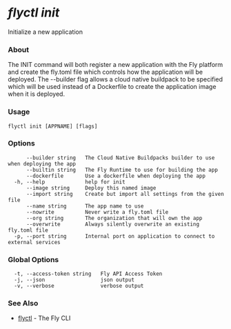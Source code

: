 # _flyctl init_

Initialize a new application

### About

The INIT command will both register a new application 
with the Fly platform and create the fly.toml file which controls how 
the application will be deployed. The --builder flag allows a cloud native 
buildpack to be specified which will be used instead of a Dockerfile to 
create the application image when it is deployed.

### Usage
```
flyctl init [APPNAME] [flags]
```

### Options

```
      --builder string   The Cloud Native Buildpacks builder to use when deploying the app
      --builtin string   The Fly Runtime to use for building the app
      --dockerfile       Use a dockerfile when deploying the app
  -h, --help             help for init
      --image string     Deploy this named image
      --import string    Create but import all settings from the given file
      --name string      The app name to use
      --nowrite          Never write a fly.toml file
      --org string       The organization that will own the app
      --overwrite        Always silently overwrite an existing fly.toml file
  -p, --port string      Internal port on application to connect to external services
```

### Global Options

```
  -t, --access-token string   Fly API Access Token
  -j, --json                  json output
  -v, --verbose               verbose output
```

### See Also

* [flyctl](/docs/flyctl/help/)	 - The Fly CLI

